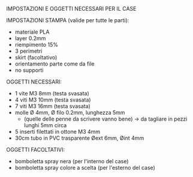 IMPOSTAZIONI E OGGETTI NECESSARI PER IL CASE

IMPOSTAZIONI STAMPA (valide per tutte le parti):
 - materiale PLA
 - layer 0.2mm
 - riempimento 15%
 - 3 perimetri
 - skirt (facoltativo)
 - orientamento parte come da file
 - no supporti

 OGGETTI NECESSARI:
  - 1 vite M3 8mm (testa svasata)
  - 4 viti M3 10mm (testa svasata)
  - 7 viti M3 16mm (testa svasata)
  - molle Ø 4mm, Ø filo 0.2mm, lunghezza 5mm
  	- (quelle delle penne da scrivere vanno bene) -> da tagliare in pezzi lunghi 5mm circa
  - 5 inserti filettati in ottone M3 4mm
  - 30cm tubo in PVC trasparente Øext 6mm, Øint 4mm

OGGETTI FACOLTATIVI:
 - bomboletta spray nera (per l'interno del case)
 - bomboletta spray colore a scelta (per l'esterno del case)
